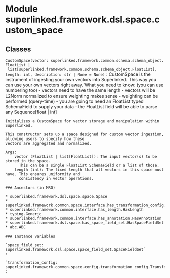Module superlinked.framework.dsl.space.custom_space
===================================================

Classes
-------

`CustomSpace(vector: superlinked.framework.common.schema.schema_object.FloatList | list[superlinked.framework.common.schema.schema_object.FloatList], length: int, description: str | None = None)`
:   CustomSpace is the instrument of ingesting your own vectors into Superlinked.
    This way you can use your own vectors right away. What you need to know: (you can use numbering too)
    - vectors need to have the same length
    - vectors will be L2Norm normalized to ensure weighting makes sense
    - weighting can be performed (query-time)
    - you are going to need an FloatList typed SchemaField to supply your data
    - the FloatList field will be able to parse any Sequence[float | int]
    
    Initializes a CustomSpace for vector storage and manipulation within Superlinked.
    
    This constructor sets up a space designed for custom vector ingestion, allowing users to specify how these
    vectors are aggregated and normalized.
    
    Args:
        vector (FloatList | list[FloatList]): The input vector(s) to be stored in the space.
          This can be a single FloatList SchemaField or a list of those.
        length (int): The fixed length that all vectors in this space must have. This ensures uniformity and
          consistency in vector operations.

    ### Ancestors (in MRO)

    * superlinked.framework.dsl.space.space.Space
    * superlinked.framework.common.space.interface.has_transformation_config.HasTransformationConfig
    * superlinked.framework.common.interface.has_length.HasLength
    * typing.Generic
    * superlinked.framework.common.interface.has_annotation.HasAnnotation
    * superlinked.framework.dsl.space.has_space_field_set.HasSpaceFieldSet
    * abc.ABC

    ### Instance variables

    `space_field_set: superlinked.framework.dsl.space.space_field_set.SpaceFieldSet`
    :

    `transformation_config: superlinked.framework.common.space.config.transformation_config.TransformationConfig[superlinked.framework.common.data_types.Vector, superlinked.framework.common.data_types.Vector]`
    :